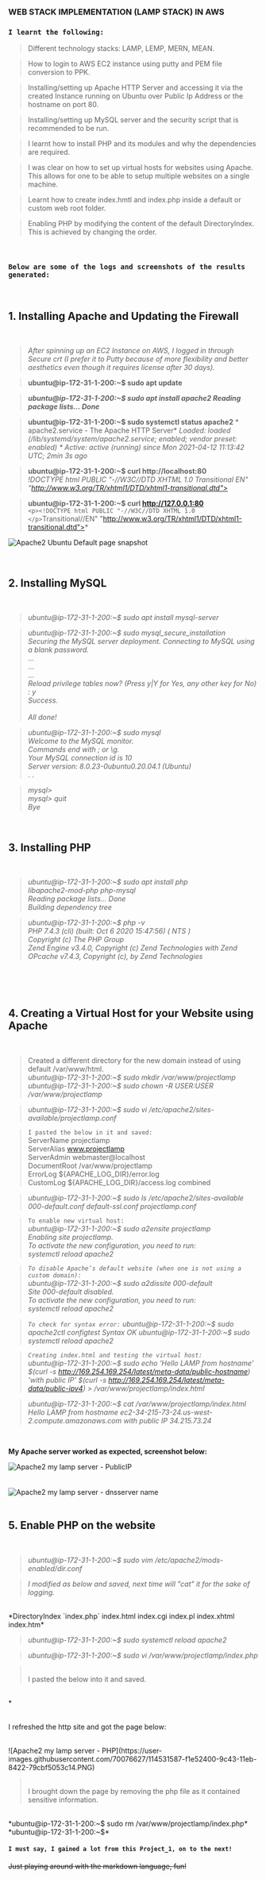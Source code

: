 ### WEB STACK IMPLEMENTATION (LAMP STACK) IN AWS

### **`I learnt the following:`**

>Different technology stacks: LAMP, LEMP, MERN, MEAN.

>How to login to AWS EC2 instance using putty and PEM file conversion to PPK.

>Installing/setting up Apache HTTP Server and accessing it via the created Instance running on Ubuntu over Public Ip Address or the hostname on port 80.

>Installing/setting up MySQL server and the security script that is recommended to be run.

>I learnt how to install PHP and its modules and why the dependencies are required.

>I was clear on how to set up virtual hosts for websites using Apache. This allows for one to be able to setup multiple websites on a single machine.

>Learnt how to create index.hmtl and index.php inside a default or custom web root folder. 

>Enabling PHP by modifying the content of the default DirectoryIndex. This is achieved by changing the order.  

<br/>

### **`Below are some of the logs and screenshots of the results generated:`** 

<br/>

## 1. Installing Apache and Updating the Firewall 

<br/>

>*After spinning up an EC2 Instance on AWS, I logged in through Secure crt (I prefer it to Putty because of more flexibility and better aesthetics even though it requires license after 30 days).*

>**ubuntu@ip-172-31-1-200:~$ sudo apt update**

>***ubuntu@ip-172-31-1-200:~$ sudo apt install apache2
Reading package lists... Done***

>**ubuntu@ip-172-31-1-200:~$ sudo systemctl status apache2** * apache2.service - The Apache HTTP Server*
     *Loaded: loaded (/lib/systemd/system/apache2.service; *enabled; vendor preset: enabled)*
    * Active: active (running) since Mon 2021-04-12 11:13:42* *UTC; 2min 3s ago*

> **ubuntu@ip-172-31-1-200:~$ curl http://localhost:80**   
*!DOCTYPE html PUBLIC "-//W3C//DTD XHTML 1.0 Transitional EN" "http://www.w3.org/TR/xhtml1/DTD/xhtml1-transitional.dtd">* 

> **ubuntu@ip-172-31-1-200:~$ curl http://127.0.0.1:80**  
`<p><!DOCTYPE html PUBLIC "-//W3C//DTD XHTML 1.0 </p>`Transitional//EN" "http://www.w3.org/TR/xhtml1/DTD/xhtml1-transitional.dtd">* </p>

![Apache2 Ubuntu Default page snapshot](https://user-images.githubusercontent.com/70076627/114529325-c06b5900-9c41-11eb-9b79-64fc4841b620.PNG)

<br/>

## 2. Installing MySQL
<br/>

>*ubuntu@ip-172-31-1-200:~$ sudo apt install mysql-server*

>*ubuntu@ip-172-31-1-200:~$ sudo mysql_secure_installation*  
*Securing the MySQL server deployment.*
*Connecting to MySQL using a blank password.*<br/>
...<br/>
...<br/>
...<br/>
*Reload privilege tables now? (Press y|Y for Yes, any other key for No) : y<br/>
Success.*<br/><br/>
*All done!*


>*ubuntu@ip-172-31-1-200:~$ sudo mysql*  
*Welcome to the MySQL monitor.<br/>Commands end with ; or \g.*<br/>
*Your MySQL connection id is 10*<br/>
*Server version: 8.0.23-0ubuntu0.20.04.1 (Ubuntu)* <br/>. .

>*mysql>*  
*mysql> quit*  
*Bye* 

<br/>

## 3. Installing PHP 

<br/>

>*ubuntu@ip-172-31-1-200:~$ sudo apt install php*<br/>    *libapache2-mod-php php-mysql*<br/>
*Reading package lists... Done*<br/>
*Building dependency tree*     

>*ubuntu@ip-172-31-1-200:~$ php -v*<br/>
*PHP 7.4.3 (cli) (built: Oct  6 2020 15:47:56) ( NTS )*<br/>
*Copyright (c) The PHP Group*<br/>
*Zend Engine v3.4.0, Copyright (c) Zend Technologies*
    *with Zend OPcache v7.4.3, Copyright (c), by Zend Technologies*
<br/>
<br/>

<br/>

## 4. Creating a Virtual Host for your Website using Apache 
<br/>

> Created a different directory for the new domain instead of using default /var/www/html.  
*ubuntu@ip-172-31-1-200:~$ sudo mkdir /var/www/projectlamp*  
*ubuntu@ip-172-31-1-200:~$ sudo chown -R $USER:$USER /var/www/projectlamp*

> *ubuntu@ip-172-31-1-200:~$ sudo vi /etc/apache2/sites-available/projectlamp.conf*

> `I pasted the below in it and saved:`  
    ServerName projectlamp  
    ServerAlias www.projectlamp   
    ServerAdmin webmaster@localhost  
    DocumentRoot /var/www/projectlamp  
    ErrorLog ${APACHE_LOG_DIR}/error.log   
    CustomLog ${APACHE_LOG_DIR}/access.log combined
</VirtualHost>

> *ubuntu@ip-172-31-1-200:~$ sudo ls /etc/apache2/sites-available*  
*000-default.conf  default-ssl.conf  projectlamp.conf*

> `To enable new virtual host:`  
*ubuntu@ip-172-31-1-200:~$ sudo a2ensite projectlamp  
Enabling site projectlamp.  
To activate the new configuration, you need to run:  
  systemctl reload apache2*

>*`To disable Apache’s default website (when one is not using a custom domain):`  
ubuntu@ip-172-31-1-200:~$ sudo a2dissite 000-default  
Site 000-default disabled.  
To activate the new configuration, you need to run:  
  systemctl reload apache2*

>*`To check for syntax error:`
ubuntu@ip-172-31-1-200:~$ sudo apache2ctl configtest
Syntax OK
ubuntu@ip-172-31-1-200:~$ sudo systemctl reload apache2*

> *`Creating index.html and testing the virtual host:`  
ubuntu@ip-172-31-1-200:~$ sudo echo 'Hello LAMP from hostname' $(curl -s http://169.254.169.254/latest/meta-data/public-hostname) 'with public IP' $(curl -s http://169.254.169.254/latest/meta-data/public-ipv4) > /var/www/projectlamp/index.html*

> *ubuntu@ip-172-31-1-200:~$ cat /var/www/projectlamp/index.html
Hello LAMP from hostname ec2-34-215-73-24.us-west-2.compute.amazonaws.com with public IP 34.215.73.24*    
</br>


**My Apache server worked as expected, screenshot below:**

![Apache2 my lamp server - PublicIP](https://user-images.githubusercontent.com/70076627/114529582-00324080-9c42-11eb-95c3-bddef2535826.PNG)<br/>
<br/>
<br/>
![Apache2 my lamp server - dnsserver name](https://user-images.githubusercontent.com/70076627/114530036-7b93f200-9c42-11eb-8c13-21dec43e767e.PNG)<br/>
<br/>

## 5. Enable PHP on the website
<br/>

>*ubuntu@ip-172-31-1-200:~$ sudo vim /etc/apache2/mods-enabled/dir.conf*

>*I modified as below and saved, next time will "cat" it for the sake of logging.* 
<br/>     
*DirectoryIndex `index.php` index.html index.cgi index.pl index.xhtml index.htm*

>*ubuntu@ip-172-31-1-200:~$ sudo systemctl reload apache2*
 
>*ubuntu@ip-172-31-1-200:~$ sudo vi /var/www/projectlamp/index.php*

> <br/>I pasted the below into it and saved.   
<br/>
*<?php*  
*phpinfo();*

> <br/>I refreshed the http site and got the page below: 
<br/>                
![Apache2 my lamp server - PHP](https://user-images.githubusercontent.com/70076627/114531587-f1e52400-9c43-11eb-8422-79cbf5053c14.PNG)

> <br/>I brought down the page by removing the php file as it contained sensitive information.
<br/>  
*ubuntu@ip-172-31-1-200:~$ sudo rm /var/www/projectlamp/index.php*
*ubuntu@ip-172-31-1-200:~$*

#### `I must say, I gained a lot from this Project_1, on to the next!`
~~Just playing around with the markdown language, fun!~~